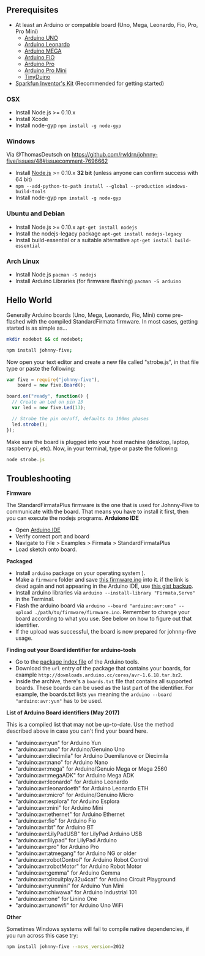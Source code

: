 ## Prerequisites

- At least an Arduino or compatible board (Uno, Mega, Leonardo, Fio, Pro, Pro Mini)
    - [Arduino UNO](http://arduino.cc/en/Main/arduinoBoardUno)
    - [Arduino Leonardo](http://arduino.cc/en/Main/arduinoBoardLeonardo)
    - [Arduino MEGA](http://arduino.cc/en/Main/arduinoBoardMega)
    - [Arduino FIO](http://arduino.cc/en/Main/ArduinoBoardFio)
    - [Arduino Pro](http://arduino.cc/en/Main/ArduinoBoardPro)
    - [Arduino Pro Mini](http://arduino.cc/en/Main/ArduinoBoardProMini)
    - [TinyDuino](http://tiny-circuits.com/products/tinyduino/)
- [Sparkfun Inventor's Kit](https://www.sparkfun.com/products/11576?utm_source=j5) (Recommended for getting started)

### OSX

- Install Node.js >= 0.10.x
- Install Xcode
- Install node-gyp `npm install -g node-gyp`

### Windows

Via @ThomasDeutsch on https://github.com/rwldrn/johnny-five/issues/48#issuecomment-7696662

- Install <a href="https://nodejs.org" target="_blank">Node.js</a> >= 0.10.x **32 bit** (unless anyone can confirm success with 64 bit)
- `npm --add-python-to-path install --global --production windows-build-tools`
- Install node-gyp `npm install -g node-gyp`

### Ubuntu and Debian

- Install Node.js >= 0.10.x ```apt-get install nodejs```
- Install the nodejs-legacy package ```apt-get install nodejs-legacy```
- Install build-essential or a suitable alternative ```apt-get install build-essential```

### Arch Linux

- Install Node.js ```pacman -S nodejs```
- Install Arduino Libraries (for firmware flashing) ```pacman -S arduino```

## Hello World

Generally Arduino boards (Uno, Mega, Leonardo, Fio, Mini) come pre-flashed with the compiled StandardFirmata firmware. In most cases, getting started is as simple as...

```bash
mkdir nodebot && cd nodebot;

npm install johnny-five;
```

Now open your text editor and create a new file called "strobe.js", in that file type or paste the following:

```js
var five = require("johnny-five"),
    board = new five.Board();

board.on("ready", function() {
  // Create an Led on pin 13
  var led = new five.Led(13);

  // Strobe the pin on/off, defaults to 100ms phases
  led.strobe();
});
```

Make sure the board is plugged into your host machine (desktop, laptop, raspberry pi, etc). Now, in your terminal, type or paste the following:

```js
node strobe.js
```





## Troubleshooting

**Firmware**

The StandardFirmataPlus firmware is the one that is used for Johnny-Five to communicate with the board.
That means you have to install it first, then you can execute the nodejs programs.
**Arduiono IDE**
- Open [Arduino IDE](http://arduino.cc/en/main/software)
- Verify correct port and board
- Navigate to File > Examples > Firmata > StandardFirmataPlus
- Load sketch onto board.

**Packaged**
- Install `arduino` package on your operating system ).
- Make a `firmware` folder and save [this firmware.ino](https://github.com/firmata/arduino/blob/master/examples/StandardFirmataPlus/StandardFirmataPlus.ino) into it. if the link is dead again and not appearing in the Arduino IDE, use [this gist backup](https://gist.github.com/cookiengineer/4f292c952209e0f74d4c18b995dac855).
- Install arduino libraries via `arduino --install-library "Firmata,Servo"` in the Terminal.
- Flash the arduino board via `arduino --board "arduino:avr:uno" --upload ./path/to/firmware/firmware.ino`. Remember to change your board according to what you use. See below on how to figure out that identifier.
- If the upload was successful, the board is now prepared for johnny-five usage.

**Finding out your Board identifier for arduino-tools**

- Go to the [package index file](https://github.com/arduino/Arduino/blob/master/hardware/package_index_bundled.json) of the Arduino tools.
- Download the `url` entry of the package that contains your boards, for example `http://downloads.arduino.cc/cores/avr-1.6.18.tar.bz2`.
- Inside the archive, there's a `boards.txt` file that contains all supported boards. These boards can be used as the last part of the identifier. For example, the boards.txt lists `yun` meaning the `arduino --board "arduino:avr:yun"` has to be used.


**List of Arduino Board identifiers (May 2017)**

This is a compiled list that may not be up-to-date. Use the method described above in case you can't find your board here.

- "arduino:avr:yun" for Arduino Yun
- "arduino:avr:uno" for Arduino/Genuino Uno
- "arduino:avr:diecimila" for Arduino Duemilanove or Diecimila
- "arduino:avr:nano" for Arduino Nano
- "arduino:avr:mega" for Arduino/Genuio Mega or Mega 2560
- "arduino:avr:megaADK" for Arduino Mega ADK
- "arduino:avr:leonardo" for Arduino Leonardo
- "arduino:avr:leonardoeth" for Arduino Leonardo ETH
- "arduino:avr:micro" for Arduino/Genuino Micro
- "arduino:avr:esplora" for Arduino Esplora
- "arduino:avr:mini" for Arduino Mini
- "arduino:avr:ethernet" for Arduino Ethernet
- "arduino:avr:fio" for Arduino Fio
- "arduino:avr:bt" for Arduino BT
- "arduino:avr:LilyPadUSB" for LilyPad Arduino USB
- "arduino:avr:lilypad" for LilyPad Arduino
- "arduino:avr:pro" for Arduino Pro
- "arduino:avr:atmegang" for Arduino NG or older
- "arduino:avr:robotControl" for Arduino Robot Control
- "arduino:avr:robotMotor" for Arduino Robot Motor
- "arduino:avr:gemma" for Arduino Gemma
- "arduino:avr:circuitplay32u4cat" for Arduino Circuit Playground
- "arduino:avr:yunmini" for Arduino Yun Mini
- "arduino:avr:chiwawa" for Arduino Industrial 101
- "arduino:avr:one" for Linino One
- "arduino:avr:unowifi" for Arduino Uno WiFi


**Other**

Sometimes Windows systems will fail to compile native dependencies, if you run across this case try:
```bash
npm install johnny-five --msvs_version=2012
```